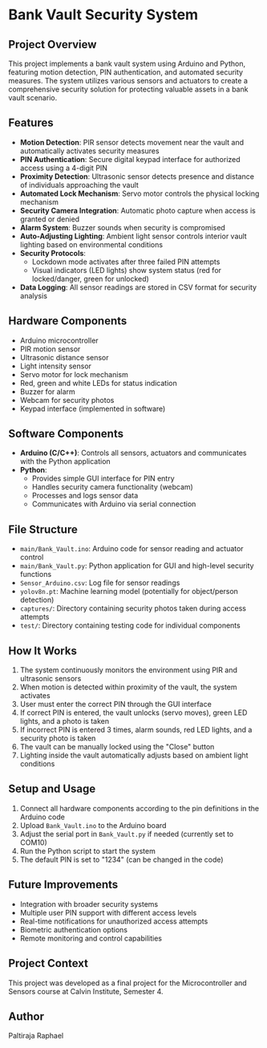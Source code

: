 # Bank Vault Security System

## Project Overview
This project implements a bank vault system using Arduino and Python, featuring motion detection, PIN authentication, and automated security measures. The system utilizes various sensors and actuators to create a comprehensive security solution for protecting valuable assets in a bank vault scenario.

## Features
- **Motion Detection**: PIR sensor detects movement near the vault and automatically activates security measures
- **PIN Authentication**: Secure digital keypad interface for authorized access using a 4-digit PIN
- **Proximity Detection**: Ultrasonic sensor detects presence and distance of individuals approaching the vault
- **Automated Lock Mechanism**: Servo motor controls the physical locking mechanism
- **Security Camera Integration**: Automatic photo capture when access is granted or denied
- **Alarm System**: Buzzer sounds when security is compromised
- **Auto-Adjusting Lighting**: Ambient light sensor controls interior vault lighting based on environmental conditions
- **Security Protocols**: 
  - Lockdown mode activates after three failed PIN attempts
  - Visual indicators (LED lights) show system status (red for locked/danger, green for unlocked)
- **Data Logging**: All sensor readings are stored in CSV format for security analysis

## Hardware Components
- Arduino microcontroller
- PIR motion sensor
- Ultrasonic distance sensor
- Light intensity sensor
- Servo motor for lock mechanism
- Red, green and white LEDs for status indication
- Buzzer for alarm
- Webcam for security photos
- Keypad interface (implemented in software)

## Software Components
- **Arduino (C/C++)**: Controls all sensors, actuators and communicates with the Python application
- **Python**: 
  - Provides simple GUI interface for PIN entry
  - Handles security camera functionality (webcam)
  - Processes and logs sensor data
  - Communicates with Arduino via serial connection

## File Structure
- `main/Bank_Vault.ino`: Arduino code for sensor reading and actuator control
- `main/Bank_Vault.py`: Python application for GUI and high-level security functions
- `Sensor_Arduino.csv`: Log file for sensor readings
- `yolov8n.pt`: Machine learning model (potentially for object/person detection)
- `captures/`: Directory containing security photos taken during access attempts
- `test/`: Directory containing testing code for individual components

## How It Works
1. The system continuously monitors the environment using PIR and ultrasonic sensors
2. When motion is detected within proximity of the vault, the system activates
3. User must enter the correct PIN through the GUI interface
4. If correct PIN is entered, the vault unlocks (servo moves), green LED lights, and a photo is taken
5. If incorrect PIN is entered 3 times, alarm sounds, red LED lights, and a security photo is taken
6. The vault can be manually locked using the "Close" button
7. Lighting inside the vault automatically adjusts based on ambient light conditions

## Setup and Usage
1. Connect all hardware components according to the pin definitions in the Arduino code
2. Upload `Bank_Vault.ino` to the Arduino board
3. Adjust the serial port in `Bank_Vault.py` if needed (currently set to COM10)
4. Run the Python script to start the system
5. The default PIN is set to "1234" (can be changed in the code)

## Future Improvements
- Integration with broader security systems
- Multiple user PIN support with different access levels
- Real-time notifications for unauthorized access attempts
- Biometric authentication options
- Remote monitoring and control capabilities

## Project Context
This project was developed as a final project for the Microcontroller and Sensors course at Calvin Institute, Semester 4.

## Author
Paltiraja Raphael 

